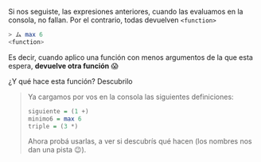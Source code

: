 Si nos seguiste, las expresiones anteriores, cuando las evaluamos en la consola, no fallan. Por el contrario, todas devuelven `<function>`

```haskell
> ム max 6
<function>
```

Es decir, cuando aplico una función con menos argumentos de la que esta espera, **devuelve otra función** :scream:

¿Y qué hace esta función? Descubrilo

> Ya cargamos por vos en la consola las siguientes definiciones:
>
> ```haskell
> siguiente = (1 +)
> minimo6 = max 6
> triple = (3 *) 
> ```
>
> Ahora probá usarlas, a ver si descubrís qué hacen (los nombres nos dan una pista :wink:). 